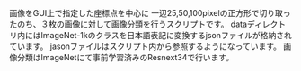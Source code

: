 画像をGUI上で指定した座標点を中心に 一辺25,50,100pixelの正方形で切り取ったのち、３枚の画像に対して画像分類を行うスクリプトです。
dataディレクトリ内にはImageNet-1kのクラスを日本語表記に変換するjsonファイルが格納されています。
jasonファイルはスクリプト内から参照するようになっています。
画像分類はImageNetにて事前学習済みのResnext34で行います。
